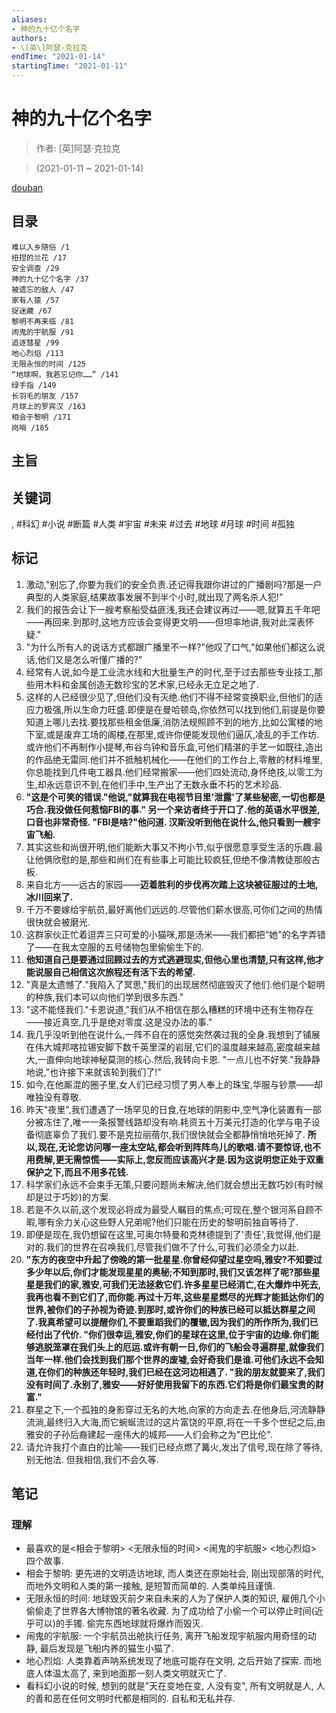 ```yaml
---
aliases:
- 神的九十亿个名字
authors:
- \[英\]阿瑟·克拉克
endTime: "2021-01-14"
startingTime: "2021-01-11"
---
```


# 神的九十亿个名字

> 作者: \[英\]阿瑟·克拉克

> (2021-01-11 \~ 2021-01-14)

[douban](https://book.douban.com/subject/20470849/)

## 目录
```
难以入乡随俗 /1
扭捏的兰花 /17
安全调查 /29
神的九十亿个名字 /37
被遗忘的敌人 /47
家有人猿 /57
捉迷藏 /67
黎明不再来临 /81
闹鬼的宇航服 /91
追逐彗星 /99
地心烈焰 /113
无限永恒的时间 /125
“地球啊，我若忘记你……” /141
绿手指 /149
长羽毛的朋友 /157
月球上的罗宾汉 /163
相会于黎明 /171
岗哨 /185
```

## 主旨

## 关键词
, #科幻 #小说 #断篇 #人类 #宇宙 #未来 #过去 #地球 #月球 #时间 #孤独

## 标记
1. 激动,"别忘了,你要为我们的安全负责.还记得我跟你讲过的广播剧吗?那是一户典型的人类家庭,结果故事发展不到半个小时,就出现了两名杀人犯!"
2. 我们的报告会让下一艘考察船受益匪浅,我还会建议再过——嗯,就算五千年吧——再回来.到那时,这地方应该会变得更文明——但坦率地讲,我对此深表怀疑."
3. "为什么所有人的说话方式都跟广播里不一样?"他叹了口气,"如果他们都这么说话,他们又是怎么听懂广播的?"
4. 经常有人说,如今是工业流水线和大批量生产的时代,至于过去那些专业技工,那些用木料和金属创造无数珍宝的艺术家,已经永无立足之地了.
5. 这样的人已经很少见了,但他们没有灭绝.他们不得不经常变换职业,但他们的适应力极强,所以生命力旺盛.即便是在曼哈顿岛,你依然可以找到他们,前提是你要知道上哪儿去找.要找那些租金低廉,消防法规照顾不到的地方,比如公寓楼的地下室,或是废弃工场的阁楼,在那里,或许你便能发现他们逼仄,凌乱的手工作坊.或许他们不再制作小提琴,布谷鸟钟和音乐盒,可他们精湛的手艺一如既往,造出的作品绝无雷同.他们并不抵触机械化——在他们的工作台上,零散的材料堆里,你总能找到几件电工器具.他们经常搬家——他们四处流动,身怀绝技,以零工为生,却永远意识不到,在他们手中,生产出了无数永垂不朽的艺术珍品.
6. **"这是个可笑的错误."他说,"就算我在电视节目里'泄露'了某些秘密,一切也都是巧合.我没做任何惹恼FBI的事." 另一个来访者终于开口了.他的英语水平很差,口音也非常奇怪. "FBI是啥?"他问道. 汉斯没听到他在说什么,他只看到一艘宇宙飞船.**
7. 其实这些和尚很开明,他们能断大事又不拘小节,似乎很愿意享受生活的乐趣.最让他俩欣慰的是,那些和尚们在有些事上可能比较疯狂,但绝不像清教徒那般古板.
8. 来自北方——远古的家园——**迈着胜利的步伐再次踏上这块被征服过的土地,冰川回来了.**
9. 千万不要嫁给宇航员,最好离他们远远的.尽管他们薪水很高,可你们之间的热情很快就会被磨光.
10. 这群家伙正忙着逗弄三只可爱的小猫咪,那是汤米——我们都把"她"的名字弄错了——在我太空服的五号储物包里偷偷生下的.
11. **他知道自己是要通过回顾过去的方式逃避现实,但他心里也清楚,只有这样,他才能说服自己相信这次旅程还有活下去的希望.**
12. "真是太遗憾了."我陷入了冥思,"我们的出现居然彻底毁灭了他们.他们是个聪明的种族,我们本可以向他们学到很多东西."
13. "这不能怪我们."卡恩说道,"我们从不相信在那么糟糕的环境中还有生物存在——接近真空,几乎是绝对零度.这是没办法的事."
14. 我几乎没听到他在说什么,一阵不自在的感觉突然袭过我的全身.我想到了铺展在伟大城邦喀拉锡安脚下数千英里深的岩层,它们的温度越来越高,密度越来越大,一直伸向地球神秘莫测的核心.然后,我转向卡恩. "一点儿也不好笑."我静静地说,"也许接下来就该轮到我们了!"
15. 如今,在他厮混的圈子里,女人们已经习惯了男人奉上的珠宝,华服与钞票——却唯独没有尊敬.
16. 昨天"夜里",我们遭遇了一场罕见的日食,在地球的阴影中,空气净化装置有一部分被冻住了,唯一一条报警线路却没有响.耗资五十万美元打造的化学与电子设备彻底辜负了我们.要不是克拉丽蓓尔,我们很快就会全都静悄悄地死掉了. **所以,现在,无论您访问哪一座太空站,都会听到阵阵鸟儿的歌唱.请不要惊讶,也不用费解,更无需惊慌——实际上,您反而应该高兴才是.因为这说明您正处于双重保护之下,而且不用多花钱.**
18. 科学家们永远不会束手无策,只要问题尚未解决,他们就会想出无数巧妙(有时候却是过于巧妙)的方案.
19. 若是不久以前,这个发现必将成为最受人瞩目的焦点;可现在,整个银河系自顾不暇,哪有余力关心这些野人兄弟呢?他们只能在历史的黎明前独自等待了.
20. 即便是现在,我仍想留在这里,可奥尔特曼和克林德提到了'责任',我觉得,他们是对的.我们的世界在召唤我们,尽管我们做不了什么,可我们必须全力以赴.
21. **"东方的夜空中升起了傍晚的第一批星星.你曾经仰望过星空吗,雅安?不知要过多少年以后,你们才能发现星星的奥秘;不知到那时,我们又该怎样了呢?那些星星是我们的家,雅安,可我们无法拯救它们.许多星星已经消亡,在大爆炸中死去,我再也看不到它们了,而你能.再过十万年,这些星星燃尽的光辉才能抵达你们的世界,被你们的子孙视为奇迹.到那时,或许你们的种族已经可以抵达群星之间了.我真希望可以提醒你们,不要重蹈我们的覆辙,因为我们的所作所为,我们已经付出了代价. "你们很幸运,雅安,你们的星球在这里,位于宇宙的边缘.你们能够逃脱笼罩在我们头上的厄运.或许有朝一日,你们的飞船会寻遍群星,就像我们当年一样.他们会找到我们那个世界的废墟,会好奇我们是谁.可他们永远不会知道,在你们的种族还年轻时,我们已经在这河边相遇了. "我的朋友就要来了,我们没有时间了.永别了,雅安——好好使用我留下的东西.它们将是你们最宝贵的财富."**
22. 群星之下,一个孤独的身影穿过无名的大地,向家的方向走去.在他身后,河流静静流淌,最终归入大海,而它蜿蜒流过的这片富饶的平原,将在一千多个世纪之后,由雅安的子孙后裔建起一座伟大的城邦——人们会称之为"巴比伦".
23. 请允许我打个直白的比喻——我们已经点燃了篝火,发出了信号,现在除了等待,别无他法. 但我相信,我们不会久等.

## 笔记

### 理解
* 最喜欢的是<相会于黎明\> <无限永恒的时间\> <闹鬼的宇航服\> <地心烈焰\> 四个故事.
* 相会于黎明: 更先进的文明造访地球, 而人类还在原始社会, 刚出现部落的时代, 而地外文明和人类的第一接触, 是短暂而简单的. 人类单纯且谨慎.
* 无限永恒的时间: 地球毁灭前夕来自未来的人为了保护人类的知识, 雇佣几个小偷偷走了世界各大博物馆的著名收藏. 为了成功给了小偷一个可以停止时间(近乎可以)的手镯. 偷完东西地球就将爆炸而毁灭.
* 闹鬼的宇航服: 一个宇航员出舱执行任务, 离开飞船发现宇航服内用奇怪的动静, 最后发现是飞船内养的猫生小猫了.
* 地心烈焰: 人类靠着声呐系统发现了地底可能存在文明, 之后开始了探索. 而地底人体温太高了, 来到地面那一刻人类文明就灭亡了.
* 看科幻小说的时候, 想到的就是"天在变地在变, 人没有变", 所有文明就是人, 人的善和恶在任何文明时代都是相同的. 自私和无私并存.
